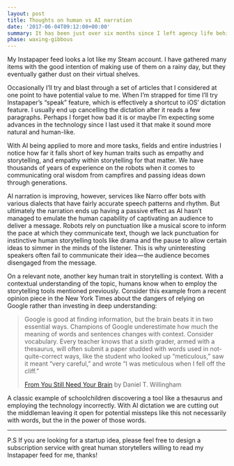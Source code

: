 ```yaml
---
layout: post
title: Thoughts on human vs AI narration
date: '2017-06-04T09:12:00+00:00'
summary: It has been just over six months since I left agency life behind and started a new chapter in my career as a freelance designer.  Now is the perfect time to stop and reflect on what the last six months have been like and share my journey.
phase: waxing-gibbous
---
```


My Instapaper feed looks a lot like my Steam account. I have gathered many items with the good intention of making use of them on a rainy day, but they eventually gather dust on their virtual shelves.

Occasionally I’ll try and blast through a set of articles that I considered at one point to have potential value to me. When I’m strapped for time I’ll try Instapaper’s “speak” feature, which is effectively a shortcut to iOS’ dictation feature. I usually end up cancelling the dictation after it reads a few paragraphs. Perhaps I forget how bad it is or maybe I’m expecting some advances in the technology since I last used it that make it sound more natural and human-like.

With AI being applied to more and more tasks, fields and entire industries I notice how far it falls short of key human traits such as empathy and storytelling, and empathy within storytelling for that matter. We have thousands of years of experience on the robots when it comes to communicating oral wisdom from campfires and passing ideas down through generations.

AI narration is improving, however, services like Narro offer bots with various dialects that have fairly accurate speech patterns and rhythm. But ultimately the narration ends up having a passive effect as AI hasn’t managed to emulate the human capability of captivating an audience to deliver a message. Robots rely on punctuation like a musical score to inform the pace at which they communicate text, though we lack punctuation for instinctive human storytelling tools like drama and the pause to allow certain ideas to simmer in the minds of the listener. This is why uninteresting speakers often fail to communicate their idea — the audience becomes disengaged from the message.

On a relevant note, another key human trait in storytelling is context. With a contextual understanding of the topic, humans know when to employ the storytelling tools mentioned previously. Consider this example from a recent opinion piece in the New York Times about the dangers of relying on Google rather than investing in deep understanding:

> Google is good at finding information, but the brain beats it in two essential ways. Champions of Google underestimate how much the meaning of words and sentences changes with context. Consider vocabulary. Every teacher knows that a sixth grader, armed with a thesaurus, will often submit a paper studded with words used in not-quite-correct ways, like the student who looked up “meticulous,” saw it meant “very careful,” and wrote “I was meticulous when I fell off the cliff.”
>
> [From You Still Need Your Brain](https://www.nytimes.com/2017/05/19/opinion/sunday/you-still-need-your-brain.html) by Daniel T. Willingham

A classic example of schoolchildren discovering a tool like a thesaurus and employing the technology incorrectly. With AI dictation we are cutting out the middleman leaving it open for potential missteps like this not necessarily with words, but the in the power of those words.

---

P.S If you are looking for a startup idea, please feel free to design a subscription service with great human storytellers willing to read my Instapaper feed for me, thanks!
